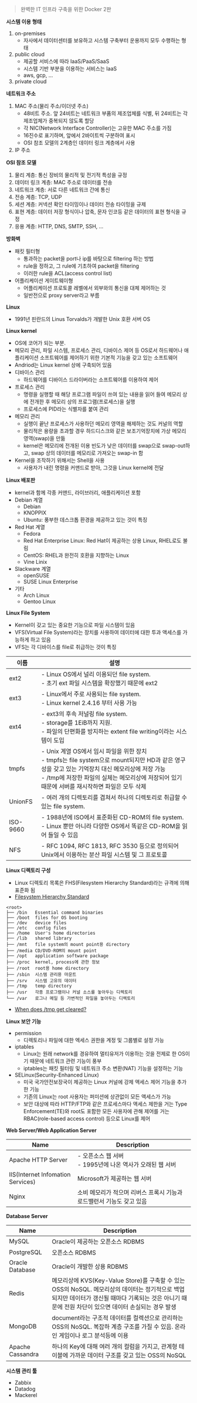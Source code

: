 > 완벽한 IT 인프라 구축을 위한 Docker 2판

**시스템 이용 형태**
1. on-premises
    - 자사에서 데이터센터를 보유하고 시스템 구축부터 운용까지 모두 수행하는 형태
2. public cloud
    - 제공할 서비스에 따라 IaaS/PaaS/SaaS
    - 시스템 기반 부분을 이용하는 서비스는 IaaS
    - aws, gcp, ...
3. private cloud

**네트워크 주소**
1. MAC 주소(물리 주소/이더넷 주소)
    - 48비트 주소. 앞 24비트는 네트워크 부품의 제조업체를 식별, 뒤 24비트는 각 제조업체가 중복되지 않도록 할당
    - 각 NIC(Network Interface Controller)는 고유한 MAC 주소를 가짐
    - 16진수로 표기하며, 앞에서 2바이트씩 구분하여 표시
    - OSI 참조 모델의 2계층인 데이터 링크 계층에서 사용
2. IP 주소

**OSI 참조 모델**
1. 물리 계층: 통신 장비의 물리적 및 전기적 특성을 규정
2. 데이터 링크 계층: MAC 주소로 데이터를 전송
3. 네트워크 계층: 서로 다른 네트워크 간에 통신
4. 전송 계층: TCP, UDP
5. 세션 계층: 커넥션 확인 타이밍이나 데이터 전송 타이밍을 규제
6. 표현 계층: 데이터 저장 형식이나 압축, 문자 인코등 같은 데이터의 표현 형식을 규정
7. 응용 계층: HTTP, DNS, SMTP, SSH, ...

**방화벽**
- 패킷 필터형
    - 통과하는 packet을 port나 ip를 바탕으로 filtering 하는 방법
    - rule을 정하고, 그 rule에 기초하여 packet을 filtering
    - 이러한 rule을 ACL(access control list)
- 어플리케이션 게이트웨이형
    - 어플리케이션 프로토콜 레벨에서 외부와의 통신을 대체 제어하는 것
    - 일반전으로 proxy server라고 부름
    
**Linux**
- 1991년 핀란드의 Linus Torvalds가 개발한 Unix 호환 서버 OS

**Linux kernel**
- OS에 코어가 되는 부분.
- 메모리 관리, 파일 시스템, 프로세스 관리, 디바이스 제어 등 OS로서 하드웨어나 애플리케이션 소프트웨어를 제어하기 위한 기본적 기능을 갖고 있는 소프트웨어
- Andriod는 Linux kernel 상에 구축되어 있음
- 디바이스 관리
    - 하드웨어를 디바이스 드라이버라는 소프트웨어를 이용하여 제어
- 프로세스 관리
    - 명령을 실행할 때 해당 프로그램 파일이 쓰여 있는 내용을 읽어 들여 메모리 상에 전개한 후 메모리 상의 프로그램(프로세스)을 실행
    - 프로세스에 PID라는 식별자를 붙여 관리
- 메모리 관리
    - 실행이 끝난 프로세스가 사용하던 메모리 영역을 해제하는 것도 커널의 역할
    - 물리적은 용량을 초과할 경우 하드디스크와 같은 보조기억장치에 가상 메모리 영역(swap)을 만듦
    - kernel은 메모리에 전개된 이용 빈도가 낮은 데이터를 swap으로 swap-out하고, swap 상의 데이터를 메모리로 가져오는 swap-in 함
- Kernel을 조작하기 위해서는 Shell을 사용
    - 사용자가 내린 명령을 커맨드로 받아, 그것을 Linux kernel에 전달

**Linux 배포판**
- kernel과 함께 각종 커맨드, 라이브러리, 애플리케이션 포함
- Debian 계열
    - Debian
    - KNOPPIX
    - Ubuntu: 풍부한 데스크톱 환경을 제공하고 있는 것이 특징
- Red Hat 계열
    - Fedora
    - Red Hat Enterprise Linux: Red Hat이 제공하는 상용 Linux, RHEL로도 불림
    - CentOS: RHEL과 완전히 호환을 지향하는 Linux
    - Vine Linix
- Slackware 계열
    - openSUSE
    - SUSE Linux Enterprise
- 기타
    - Arch Linux
    - Gentoo Linux
    
**Linux File System**
- Kernel이 갖고 있는 중요한 기능으로 파일 시스템이 있음
- VFS(Virtual File System)라는 장치를 사용하여 데이터에 대한 투과 액세스를 가능하게 하고 있음
- VFS는 각 디바이스를 file로 취급하는 것이 특징

|이름|설명|
|---|---|
|ext2|- Linux OS에서 널리 이용되던 file system.<br/>- 초기 ext 파일 시스템을 확장했기 때문에 ext2|
|ext3|- Linux에서 주로 사용되는 file system.<br/>- Linux kernel 2.4.16 부터 사용 가능|
|ext4|- ext3의 후속 저널링 file system.<br/>- storage를 1EiB까지 지원.<br/>- 파일의 단편화를 방지하는 extent file writing이라는 시스템이 도입|
|tmpfs|- Unix 계열 OS에서 임시 파일을 위한 장치<br/>- tmpfs는 file system으로 mount되지만 HD과 같은 영구성을 갖고 있는 기억장치 대신 메모리상에 저장 가능<br/>- /tmp에 저장한 파일의 실체는 메모리상에 저장되어 있기 때문에 서버를 재시작하면 파일은 모두 삭제|
|UnionFS|- 여러 개의 디렉토리를 겹쳐서 하나의 디렉토리로 취급할 수 있는 file system.|
|ISO-9660|- 1988년에 ISO에서 표준화된 CD-ROM의 file system.<br/>- Linux 뿐만 아니라 다양한 OS에서 똑같은 CD-ROM을 읽어 들일 수 있음|
|NFS|- RFC 1094, RFC 1813, RFC 3530 등으로 정의되어 Unix에서 이용하는 분산 파일 시스템 및 그 프로토콜|

**Linux 디렉토리 구성**
- Linux 디렉토리 목록은 FHS(Filesystem Hierarchy Standard)라는 규격에 의해 표준화 됨
- [Filesystem Hierarchy Standard](https://en.wikipedia.org/wiki/Filesystem_Hierarchy_Standard)
```
<root>
├── /bin   Essential command binaries
├── /boot  files for OS booting
├── /dev   device files
├── /etc   config files
├── /home  User's home directories
├── /lib   shared library
├── /mnt   file system의 mount point용 directory
├── /media CD/DVD-ROM의 mount point
├── /opt   application software package
├── /proc  kernel, process에 관한 정보
├── /root  root용 home directory
├── /sbin  시스템 관리용 마운트
├── /srv   시스템 고유의 데이터
├── /tmp   temp directory
├── /usr   각종 프로그램이나 커널 소스를 놓아두는 디렉토리
└── /var   로그나 메일 등 가변적인 파일을 놓아두는 디렉토리
```

- [When does /tmp get cleared?](https://serverfault.com/questions/377348/when-does-tmp-get-cleared)

**Linux 보안 기능**
- permission
    - 디렉토리나 파일에 대한 엑세스 권한을 계정 및 그룹별로 설정 가능
- iptables
    - Linux는 원래 network를 경유하여 멀티유저가 이용하는 것을 전제로 한 OS이기 때문에 네트워크 관련 기능이 풍부
    - iptables는 패킷 필터링 및 네트워크 주소 변환(NAT) 기능을 설정하는 기능
- SELinux(Security-Enhanced Linux)
    - 미국 국가안전보장국이 제공하는 Linux 커널에 강제 액세스 제어 기능을 추가한 기능
    - 기존의 Linux는 root 사용자는 퍼미션에 상관없이 모든 액세스가 가능
    - 보안 대상에 따라 HTTP/FTP와 같은 프로세스마다 액세스 제한을 거는 Type Enforcement(TE)와 root도 포함한 모든 사용자에 관해 제어를 거는 RBAC(role-based access control) 등으로 Linux를 제어

**Web Server/Web Application Server**

|Name|Description|
|---|---|
|Apache HTTP Server|- 오픈소스 웹 서버<br/>- 1995년에 나온 역사가 오래된 웹 서버|
|IIS(Internet Infomation Services)|Microsoft가 제공하는 웹 서버|
|Nginx|소비 메모리가 적으며 리버스 프록시 기능과 로드밸런서 기능도 갖고 있음|

**Database Server**

|Name|Description|
|---|---|
|MySQL|Oracle이 제공하는 오픈소스 RDBMS|
|PostgreSQL|오픈소스 RDBMS|
|Oracle Database|Oracle이 개발한 상용 RDBMS|
|Redis|메모리상에 KVS(Key-Value Store)를 구축할 수 있는 OSS의 NoSQL. 메모리상의 데이터는 정기적으로 백업되지만 데이터가 갱신될 때마다 기록되는 것은 아니기 때문에 전원 차단이 있으면 데이터 손실되는 경우 발생|
|MongoDB|document라는 구조적 데이터를 컬렉션으로 관리하는 OSS의 NoSQL. 복잡하 계층 구조를 가질 수 있음. 온라인 게임이나 로그 분석등에 이용|
|Apache Cassandra|하나의 Key에 대해 여러 개의 컬럼을 가지고, 관계형 테이블에 가까운 데이터 구조를 갖고 있는 OSS의 NoSQL|

**시스템 관리 툴**
- Zabbix
- Datadog
- Mackerel
